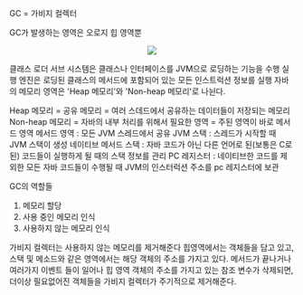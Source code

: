 GC = 가비지 컬렉터

GC가 발생하는 영역은 오로지 힙 영역뿐
<p align="center">
  <img src="(https://velog.velcdn.com/images%2Fjsj3282%2Fpost%2F19b9ebd5-971c-40a3-ae22-46a0d95e1675%2Fjava-runtime-data.png)"/>
</p>
클래스 로더 서브 시스템은 클래스나 인터페이스를 JVM으로 로딩하는 기능을 수행
실행 엔진은 로딩된 클래스의 메서드에 포함되어 있는 모든 인스트럭션 정보를 실행
자바의 메모리 영역은 'Heap 메모리'와 'Non-heap 메모리'로 나뉜다.

Heap 메모리 = 공유 메모리 = 여러 스데드에서 공유하는 데이터들이 저장되는 메모리
Non-heap 메모리 = 자바의 내부 처리를 위해서 필요한 영역 = 주된 영역이 바로 메서드 영역
메서드 영역 : 모든 JVM 스레드에서 공유
JVM 스택 : 스레드가 시작할 때 JVM 스택이 생성
네이티브 메서드 스택 : 자바 코드가 아닌 다른 언어로 된(보통은 C로 된) 코드들이 실행하게 될 때의 스택 정보를 관리
PC 레지스터 : 네이티브한 코드를 제외한 모든 자바 코드들이 수행될 때 JVM의 인스터럭션 주소를 pc 레지스터에 보관

GC의 역할들
1. 메모리 할당
2. 사용 중인 메모리 인식
3. 사용하지 않는 메모리 인식

가비지 컬렉터는 사용하지 않는 메모리를 제거해준다
힙영역에서는 객체들을 담고 있고, 스택 및 메소드와 같은 영역에서는 해당 객체의 주소를 가지고 있다.
메서드가 끝나거나 여러가지 이벤트 들이 일어나 힙 영역 객체의 주소를 가지고 있는 참조 변수가 삭제되면, 더이상 필요없어진 객체들을 가비지 컬렉터가 주기적으로 제거해준다.
